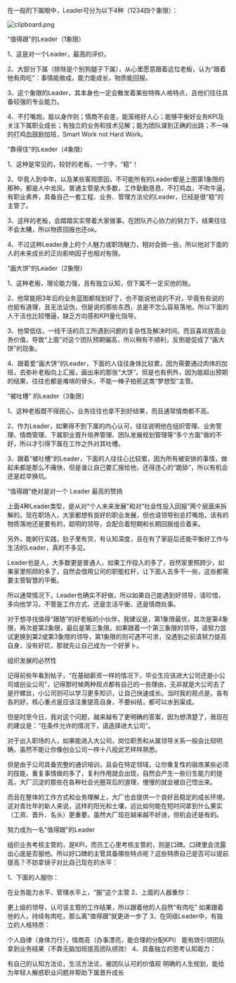 在一般的下属眼中，Leader可分为以下4种（1234四个象限）：

![clipboard.png](https://segmentfault.com/img/bVbtdus?w=1080&h=738)

“值得跟”的Leader（1象限）

1、这是对一个Leader，最高的评价。

2、大部分下属（排除是个别狗腿子下属），从心里愿意跟着这位老板，认为“跟着他有肉吃”：事情能做成，能力能成长，物质能回报。

3、这个象限的Leader，其本身也一定会散发着某些特殊人格特点，且他们往往具备较强的专业能力。

4、不打嘴炮，能以身作则；情商不会差，能笼络好人心；能够平衡好业务KPI及关注下属职业成长；有独立的业务和技术见解；能为团队谋到正确的出路；不一味的打鸡血鼓励加班，Smart Work not Hard Work。

“靠得住”的Leader（4象限）

1、这种是常见的，较好的老板，一个字，“稳”！

2、毕竟人到中年，以及某些客观原因，不可能所有的Leader都是上图第1象限的那种，都是人中龙凤。普通主管是大多数，工作勤勤恳恳，不打鸡血，不吹牛逼，有职业素养，具备自己一套工程、业务、管理方法论的Leader，已经是很“稳”的主管了。

3、这样的老板，会踏踏实实带着大家做事。在团队齐心协力的努力下，结果往往不会太糟，所以物质回报也还ok。

4、不过这种Leader身上的个人魅力或职场魅力，相对会弱一些，所以他对下面的人的未来成长的正向影响因子也相对有限。

“画大饼”的Leader（2象限）

1、这种老板，理论能力强，且有独立认知，但下属不一定买他的账。

2、他常能把3年后的业务蓝图都规划好了，也不能说他说的不对，毕竟有些说的也挺有道理，且无法证伪，但是说的那些东西，总是不怎么容易落地。所以下面的人干活也比较懵逼，缺乏方向感和KPI量化指导。

3、他常低估，一线干活的员工所遇到问题的复杂性及解决时间。而且喜欢拔高业务价值，导致“上面”对这个团队预期偏高，所以稍有不顺利，反倒是促成了“画大饼”的现象。

4、跟着爱“画大饼”的Leader，下面的人往往身体比较累，因为需要通过肉体的加班，去弥补老板向上汇报，画出来的那张“大饼”。但是也有例外，因为能超出预期的结果，往往也都是难啃的骨头，不能一棒子拍死这类“梦想型”主管。

“被吐槽” 的Leader（3象限）

1、这种老板既不得民心，业务往往也拿不到好结果，而且通常情商都不高。

2、作为Leader，如果得不到下属的内心认可，往往说明他在组织管理、业务管理、情商管理、下属职业晋升培养管理、团队发展规划管理等“多个方面”做的不好，所以才引得下属在工作之外对其吐槽。

3、跟着“被吐槽”的Leader，下面的人往往心比较累，因为所有被安排的事情，做起来都是那么不痛快，但是谁让自己要汇报给他，还得违心的“跪舔”，所以有机会还是趁早换坑。

“值得跟”绝对是对一个 Leader 最高的赞扬

上面4种Leader类型，是从对“个人未来发展”和对“社会性投入回报”两个层面来拆解的。现在职场人，大家都想有良好的职业发展，但也请领导别总打嘴炮，该有的物质落地还是要有的，聪明的领导，会配合着短期和长期回报组合着来。

另外，能躬行实践，肚子里有货，有认知深度，且在有了家庭后还能平衡好工作与生活的Leader，真的不多见。

Leader也是人，大多数更是普通人，如果工作投入的多了，自然家里照顾少，如果家里照顾的多了，自然会借用公司的职能杠杆，让下面人去多干一些，这些都需要主管智慧的平衡。

所以通常情况下，Leader也确实不好做，所以如果自己能遇到好领导，请珍惜，多向他学习，不管是工作方式、还是生活平衡、还是情商处事。

对于想寻找值得“跟随”的好老板的小伙伴，我建议是，第1象限最优，其次是第4象限，再次是第2象限，最后是第三象限。如果跟着一个第三象限的领导，请努力尝试更换到第2或第3象限的领导，第1象限的则可遇不可求，没遇到之前请努力提高自身，没有好坑，那就先让自己成为一个好萝卜。

组织发展的必然性

记得前些年看到帖子，“在基础薪资一样的情况下，毕业生应该进大公司还是小公司或创业公司”，记得那时候两种观点都有自己的一些理由，无非就是大公司去了是拧螺丝，小公司则可以学习更多知识，让自己快速成长。当时我的观点是，各有各的好，核心重点是应该注重提高自身，不要纠结，都可以水到渠成。

但是时至今日，我对这个问题，越来越有了更明确的答案，因为想清楚了，我现在的建议是：“在条件允许的情况下，请选择进大公司”。

对于出入职场的人，如果能进入大公司，岗位职责和从属领导关系一般会比较明确，虽然不能让你像创业公司一样十八般武艺样样熟悉。

但是由于公司具备完整的通识培训，且会在特定领域，让你重复性的锻炼某些必须的技能，重复事情做的多了，复利作用就会出现，自然会产生一些衍生能力的提高，大厂沉淀的那些在各种社会光圈背后的道理，慢慢的就会被自己悟出来。

而且在整体的工作方式和业务理解上，大厂也会提供一个良好且稳定的成长环境，这对青壮年的新人来说，这样的阳光和土壤，远比如何能在短时间拿到什么果实（工资、晋升、名头）更重要。虽然大厂现在越来越不好进，但机会还是有的。

努力成为一名"值得跟"的Leader

组织业务考核主管的，是KPI，而员工心里考核主管的，则是口碑。口碑里会流露出心底是否服他。所以好口碑的主管具备哪些特点呢？这些特质自己是否可以提前提高？不妨拿镜子对比自己现在的水平：

1、下面的人服你：

在业务能力水平、管理水平上，“服”这个主管
2、上面的人器重你：

更上级的领导，认可该主管的工作结果，所以跟着他的人自然“有肉吃”
如果跟着他的人，持续有肉吃，那么离“值得跟”就更进一步了
3、在同级Leader中，有独立的人格特质：

个人自律（身体力行），情商高（办事漂亮，能合理的分配KPI）
能有效引领团队拿到业务结果（不靠无脑加班提高团队绩效）
4、具备独立的思考认知能力：

有自己的认知方法论，生活方法论，被团队认可的价值观
明确的人生规划，能给为年轻人解惑职业问题并帮助下属晋升成长
